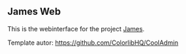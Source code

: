 **James Web**
-
This is the webinterface for the project [James](https://github.com/PSandro/TSJames).

Template autor:
https://github.com/ColorlibHQ/CoolAdmin